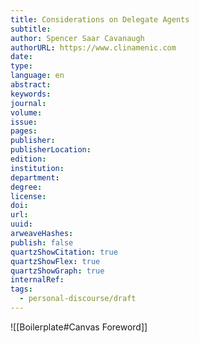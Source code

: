 ```yaml
---
title: Considerations on Delegate Agents
subtitle: 
author: Spencer Saar Cavanaugh
authorURL: https://www.clinamenic.com
date: 
type: 
language: en
abstract: 
keywords: 
journal: 
volume: 
issue: 
pages: 
publisher: 
publisherLocation: 
edition: 
institution: 
department: 
degree: 
license: 
doi: 
url: 
uuid: 
arweaveHashes: 
publish: false
quartzShowCitation: true
quartzShowFlex: true
quartzShowGraph: true
internalRef: 
tags:
  - personal-discourse/draft
---
```

![[Boilerplate#Canvas Foreword]]
